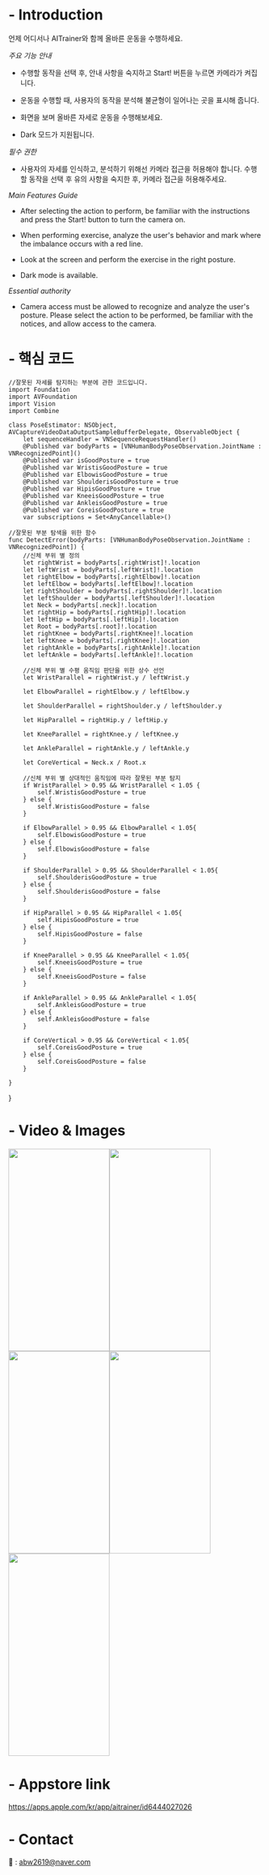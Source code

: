 # - Introduction

언제 어디서나 AITrainer와 함께 올바른 운동을 수행하세요.

 *주요 기능 안내*

- 수행할 동작을 선택 후, 안내 사항을 숙지하고 Start! 버튼을 누르면 카메라가 켜집니다. 

- 운동을 수행할 때, 사용자의 동작을 분석해 불균형이 일어나는 곳을 표시해 줍니다. 

- 화면을 보며 올바른 자세로 운동을 수행해보세요. 

- Dark 모드가 지원됩니다. 


*필수 권한*

- 사용자의 자세를 인식하고, 분석하기 위해선 카메라 접근을 허용해야 합니다. 수행할 동작을 선택 후 유의 사항을 숙지한 후, 카메라 접근을 허용해주세요. 


*Main Features Guide*

- After selecting the action to perform, be familiar with the instructions and press the Start! button to turn the camera on.

- When performing exercise, analyze the user's behavior and mark where the imbalance occurs with a red line.

- Look at the screen and perform the exercise in the right posture.

- Dark mode is available.


*Essential authority*

- Camera access must be allowed to recognize and analyze the user's posture. Please select the action to be performed, be familiar with the notices, and allow access to the camera.

# - 핵심 코드
    //잘못된 자세를 탐지하는 부분에 관한 코드입니다. 
    import Foundation
    import AVFoundation
    import Vision
    import Combine

    class PoseEstimator: NSObject, AVCaptureVideoDataOutputSampleBufferDelegate, ObservableObject {
        let sequenceHandler = VNSequenceRequestHandler()
        @Published var bodyParts = [VNHumanBodyPoseObservation.JointName : VNRecognizedPoint]()
        @Published var isGoodPosture = true
        @Published var WristisGoodPosture = true
        @Published var ElbowisGoodPosture = true
        @Published var ShoulderisGoodPosture = true
        @Published var HipisGoodPosture = true
        @Published var KneeisGoodPosture = true
        @Published var AnkleisGoodPosture = true
        @Published var CoreisGoodPosture = true
        var subscriptions = Set<AnyCancellable>()
        
    //잘못된 부분 탐색을 위한 함수
    func DetectError(bodyParts: [VNHumanBodyPoseObservation.JointName : VNRecognizedPoint]) {
        //신체 부위 별 정의
        let rightWrist = bodyParts[.rightWrist]!.location
        let leftWrist = bodyParts[.leftWrist]!.location
        let rightElbow = bodyParts[.rightElbow]!.location
        let leftElbow = bodyParts[.leftElbow]!.location
        let rightShoulder = bodyParts[.rightShoulder]!.location
        let leftShoulder = bodyParts[.leftShoulder]!.location
        let Neck = bodyParts[.neck]!.location
        let rightHip = bodyParts[.rightHip]!.location
        let leftHip = bodyParts[.leftHip]!.location
        let Root = bodyParts[.root]!.location
        let rightKnee = bodyParts[.rightKnee]!.location
        let leftKnee = bodyParts[.rightKnee]!.location
        let rightAnkle = bodyParts[.rightAnkle]!.location
        let leftAnkle = bodyParts[.leftAnkle]!.location
        
        //신체 부위 별 수평 움직임 판단을 위한 상수 선언
        let WristParallel = rightWrist.y / leftWrist.y

        let ElbowParallel = rightElbow.y / leftElbow.y
        
        let ShoulderParallel = rightShoulder.y / leftShoulder.y
        
        let HipParallel = rightHip.y / leftHip.y
        
        let KneeParallel = rightKnee.y / leftKnee.y
        
        let AnkleParallel = rightAnkle.y / leftAnkle.y
        
        let CoreVertical = Neck.x / Root.x
        
        //신체 부위 별 상대적인 움직임에 따라 잘못된 부분 탐지
        if WristParallel > 0.95 && WristParallel < 1.05 {
            self.WristisGoodPosture = true
        } else {
            self.WristisGoodPosture = false
        }

        if ElbowParallel > 0.95 && ElbowParallel < 1.05{
            self.ElbowisGoodPosture = true
        } else {
            self.ElbowisGoodPosture = false
        }
        
        if ShoulderParallel > 0.95 && ShoulderParallel < 1.05{
            self.ShoulderisGoodPosture = true
        } else {
            self.ShoulderisGoodPosture = false
        }
        
        if HipParallel > 0.95 && HipParallel < 1.05{
            self.HipisGoodPosture = true
        } else {
            self.HipisGoodPosture = false
        }
        
        if KneeParallel > 0.95 && KneeParallel < 1.05{
            self.KneeisGoodPosture = true
        } else {
            self.KneeisGoodPosture = false
        }
        
        if AnkleParallel > 0.95 && AnkleParallel < 1.05{
            self.AnkleisGoodPosture = true
        } else {
            self.AnkleisGoodPosture = false
        }
        
        if CoreVertical > 0.95 && CoreVertical < 1.05{
            self.CoreisGoodPosture = true
        } else {
            self.CoreisGoodPosture = false
        }
        
    }

}

# - Video & Images
<img src="https://user-images.githubusercontent.com/88021794/200296047-a877330a-c4d7-4a32-a059-31d0a3975e9b.png" width="200" height="400"/><img src="https://user-images.githubusercontent.com/88021794/200296014-ca34b483-ee7b-482a-b1b2-3f9898e0a169.png" width="200" height="400"/><img src="https://user-images.githubusercontent.com/88021794/200296033-94ef09dd-90eb-437a-bf07-0bd5dbca5dab.png" width="200" height="400"/><img src="https://user-images.githubusercontent.com/88021794/200296042-94338d4e-1b7d-430c-a2db-05ee78867261.png" width="200" height="400"/><img src="https://user-images.githubusercontent.com/88021794/200307420-62de56fc-12c3-4518-af49-9a1e6e2158c1.gif" width="200" height="400"/>


# - Appstore link

https://apps.apple.com/kr/app/aitrainer/id6444027026 

# - Contact 

📧 : abw2619@naver.com

